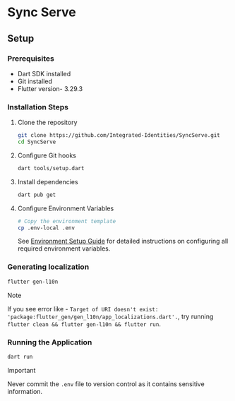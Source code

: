 # Sync Serve

## Setup

### Prerequisites
- Dart SDK installed
- Git installed
- Flutter version- 3.29.3

### Installation Steps

1. Clone the repository
   ```bash
   git clone https://github.com/Integrated-Identities/SyncServe.git
   cd SyncServe
   ```

2. Configure Git hooks
   ```bash
   dart tools/setup.dart
   ```

3. Install dependencies
   ```bash
   dart pub get
   ```

4. Configure Environment Variables
   ```bash
   # Copy the environment template
   cp .env-local .env
   ```
   See [Environment Setup Guide](docs/environment-setup.md) for detailed instructions on configuring all required environment variables.

### Generating localization

```bash
flutter gen-l10n
```

> [!NOTE]  
> If you see error like - `Target of URI doesn't exist: 'package:flutter_gen/gen_l10n/app_localizations.dart'.`, try running `flutter clean && flutter gen-l10n && flutter run`.

### Running the Application

```bash
dart run
```

> [!IMPORTANT]  
> Never commit the `.env` file to version control as it contains sensitive information.
